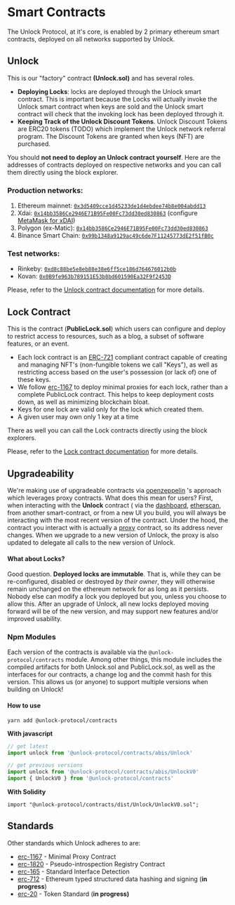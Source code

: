 # Smart Contracts

The Unlock Protocol, at it's core, is enabled by 2 primary ethereum smart contracts, deployed on all networks supported by Unlock.

## **Unlock**

This is our "factory" contract **(Unlock.sol)** and has several roles.

* **Deploying Locks**: locks are deployed through the Unlock smart contract. This is important because the Locks will actually invoke the Unlock smart contract when keys are sold and the Unlock smart contract will check that the invoking lock has been deployed through it.
* **Keeping Track of the Unlock Discount Tokens**. Unlock Discount Tokens are ERC20 tokens (TODO) which implement the Unlock network referral program. The Discount Tokens are granted when keys (NFT) are purchased.

You should **not need to deploy an Unlock contract yourself**. Here are the addresses of contracts deployed on respective networks and you can call them directly using the block explorer.

### Production networks:

1. Ethereum mainnet: [`0x3d5409cce1d45233de1d4ebdee74b8e004abdd13`](https://etherscan.io/address/0x3d5409cce1d45233de1d4ebdee74b8e004abdd13)
2. Xdai: [`0x14bb3586Ce2946E71B95Fe00Fc73dd30ed830863`](https://blockscout.com/xdai/mainnet/address/0x14bb3586Ce2946E71B95Fe00Fc73dd30ed830863) (configure [MetaMask for xDAI](https://www.xdaichain.com/for-users/wallets/metamask))
3. Polygon (ex-Matic): [`0x14bb3586Ce2946E71B95Fe00Fc73dd30ed830863`](https://polygonscan.com/address/0x14bb3586Ce2946E71B95Fe00Fc73dd30ed830863)
4. Binance Smart Chain: [`0x99b1348a9129ac49c6de7F11245773dE2f51fB0c`](https://bscscan.com/address/0x99b1348a9129ac49c6de7F11245773dE2f51fB0c)

### Test networks:

* Rinkeby: [`0xd8c88be5e8eb88e38e6ff5ce186d764676012b0b`](https://rinkeby.etherscan.io/address/0xd8c88be5e8eb88e38e6ff5ce186d764676012b0b)
* Kovan: [`0x0B9fe963b789151E53b8bd601590Ea32F9f2453D`](https://kovan.etherscan.io/address/0x0B9fe963b789151E53b8bd601590Ea32F9f2453D)

Please, refer to the [Unlock contract documentation](unlock-api.md) for more details.

## **Lock Contract**

This is the contract (**PublicLock.sol**) which users can configure and deploy to restrict access to resources, such as a blog, a subset of software features, or an event.

* Each lock contract is an [ERC-721](https://eips.ethereum.org/EIPS/eip-721) compliant contract capable of creating and managing NFT's (non-fungible tokens we call "Keys"), as well as restricting access based on the user's possession (or lack of) one of these keys.
* We follow [erc-1167](https://eips.ethereum.org/EIPS/eip-1167) to deploy minimal proxies for each lock, rather than a complete PublicLock contract. This helps to keep deployment costs down, as well as minimizing blockchain bloat.
* Keys for one lock are valid only for the lock which created them.
* A given user may own only 1 key at a time

There as well you can call the Lock contracts directly using the block explorers.

Please, refer to the [Lock contract documentation](lock-api/) for more details.

## Upgradeability

We're making use of upgradeable contracts via [openzeppelin](https://docs.openzeppelin.com/cli/2.6/contracts-architecture) 's approach which leverages proxy contracts. What does this mean for users? First, when interacting with the **Unlock** contract ( via the [dashboard](https://app.unlock-protocol.com/dashboard/), [etherscan](https://etherscan.io/address/0x3d5409cce1d45233de1d4ebdee74b8e004abdd13#code), from another smart-contract, or from a new UI you build, you will always be interacting with the most recent version of the contract. Under the hood, the contract you interact with is actually a [proxy](https://github.com/OpenZeppelin/openzeppelin-sdk/blob/master/packages/lib/contracts/upgradeability/InitializableAdminUpgradeabilityProxy.sol) contract, so its address never changes. When we upgrade to a new version of Unlock, the proxy is also updated to delegate all calls to the new version of Unlock.

#### What about Locks?

Good question. **Deployed locks are immutable**. That is, while they can be re-configured, disabled or destroyed _by their owner_, they will otherwise remain unchanged on the ethereum network for as long as it persists. Nobody else can modify a lock you deployed but you, unless you choose to allow this. After an upgrade of Unlock, all new locks deployed moving forward will be of the new version, and may support new features and/or improved usability.

### Npm Modules

Each version of the contracts is available via the `@unlock-protocol/contracts` module. Among other things, this module includes the compiled artifacts for both Unlock.sol and PublicLock.sol, as well as the interfaces for our contracts, a change log and the commit hash for this version. This allows us \(or anyone\) to support multiple versions when building on Unlock!

#### How to use

```shell
yarn add @unlock-protocol/contracts
```

**With javascript**

```js
// get latest
import unlock from '@unlock-protocol/contracts/abis/Unlock'

// get previous versions
import unlock from '@unlock-protocol/contracts/abis/UnlockV0'
import { UnlockV0 } from '@unlock-protocol/contracts'
```


**With Solidity**

```solidity
import "@unlock-protocol/contracts/dist/Unlock/UnlockV0.sol";
```

## Standards

Other standards which Unlock adheres to are:

* [erc-1167](https://eips.ethereum.org/EIPS/eip-1167) - Minimal Proxy Contract
* [erc-1820](https://eips.ethereum.org/EIPS/eip-1820) - Pseudo-introspection Registry Contract
* [erc-165](https://eips.ethereum.org/EIPS/eip-165) - Standard Interface Detection
* [erc-712](https://eips.ethereum.org/EIPS/eip-712) - Ethereum typed structured data hashing and signing (**in progress**)
* [erc-20](https://eips.ethereum.org/EIPS/eip-20) - Token Standard (**in progress)**
